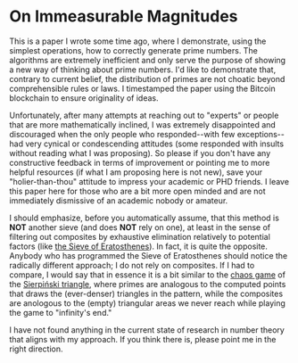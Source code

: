 # On Immeasurable Magnitudes

This is a paper I wrote some time ago, where I demonstrate, using the simplest operations, how to correctly generate prime numbers. The algorithms are extremely inefficient and only serve the purpose of showing a new way of thinking about prime numbers. I'd like to demonstrate that, contrary to current belief, the distribution of primes are not choatic beyond comprehensible rules or laws. I timestamped the paper using the Bitcoin blockchain to ensure originality of ideas. 

Unfortunately, after many attempts at reaching out to "experts" or people that are more mathematically inclined, I was extremely disappointed and discouraged when the only people who responded--with few exceptions--had very cynical or condescending attitudes (some responded with insults without reading what I was proposing). So please if you don't have any constructive feedback in terms of improvement or pointing me to more helpful resources (if what I am proposing here is not new), save your "holier-than-thou" attitude to impress your academic or PHD friends. I leave this paper here for those who are a bit more open minded and are not immediately dismissive of an academic nobody or amateur.

I should emphasize, before you automatically assume, that this method is **NOT** another sieve (and does **NOT** rely on one), at least in the sense of filtering out composites by exhaustive elimination relatively to potential factors (like [the Sieve of Eratosthenes](https://en.wikipedia.org/wiki/Sieve_of_Eratosthenes)). In fact, it is quite the opposite. Anybody who has programmed the Sieve of Eratosthenes should notice the radically different approach; I do not rely on composites. If I had to compare, I would say that in essence it is a bit similar to the [chaos game](https://en.wikipedia.org/wiki/Sierpi%C5%84ski_triangle#Chaos_game) of the [Sierpiński triangle](https://en.wikipedia.org/wiki/Sierpi%C5%84ski_triangle), where primes are analogous to the computed points that draws the (ever-denser) triangles in the pattern, while the composites are anologous to the (empty) triangular areas we never reach while playing the game to "infinity's end."

I have not found anything in the current state of research in number theory that aligns with my approach. If you think there is, please point me in the right direction. 

